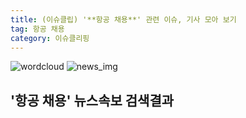 ```yaml
---
title: (이슈클립) '**항공 채용**' 관련 이슈, 기사 모아 보기
tag: 항공 채용
category: 이슈클리핑
---
```

![wordcloud](https://s3.ap-northeast-2.amazonaws.com/lyrics101-wordcloud/2018-09-26-1537973347.png)
![news_img](https://user-images.githubusercontent.com/42597476/44507050-1206f400-a6e4-11e8-8d98-7ffbfebb353f.png)
## **'**항공 채용**'** 뉴스속보 검색결과

